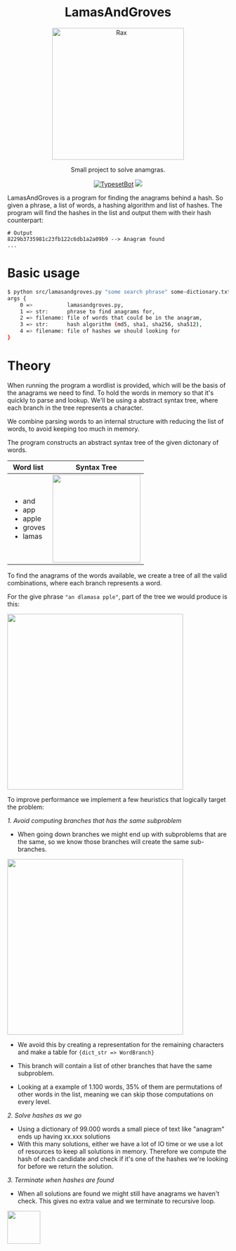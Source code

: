 <h1 align="center">LamasAndGroves</h1>
<p align="center">
    <img alt="Rax" src="https://media1.tenor.com/images/d70ca20256e8f2be561167278e00819c/tenor.gif" width="300">
</p>
<p align="center">
Small project to solve anamgras.
</p>
<p align="center">
<a href="https://travis-ci.org/MGApcDev/LamasAndGroves"><img alt="TypesetBot" src="https://travis-ci.org/MGApcDev/LamasAndGroves.svg?branch=master"></a>
<a class="badge-align" href="https://www.codacy.com/app/mgapcdev/8b35bbd7ff2f5dd7c94fffbb1a3512bc?utm_source=github.com&amp;utm_medium=referral&amp;utm_content=MGApcDev/8b35bbd7ff2f5dd7c94fffbb1a3512bc&amp;utm_campaign=Badge_Grade"><img src="https://api.codacy.com/project/badge/Grade/fe959f1e438a4b6cb167c224562c52fb"/></a>
</p>

LamasAndGroves is a program for finding the anagrams behind a hash. 
So given a phrase, a list of words, a hashing algorithm and list of hashes.
The program will find the hashes in the list and output them with their hash counterpart:
```
# Output
8229b3735981c23fb122c6db1a2a09b9 --> Anagram found
...
```

# Basic usage
```bash
$ python src/lamasandgroves.py "some search phrase" some-dictionary.txt "md5" hashes-to-find.txt > anagrams.txt
args {
    0 =>           lamasandgroves.py,
    1 => str:      phrase to find anagrams for,
    2 => filename: file of words that could be in the anagram,
    3 => str:      hash algorithm (md5, sha1, sha256, sha512),
    4 => filename: file of hashes we should looking for
}
```

# Theory

When running the program a wordlist is provided, which will be the basis of the anagrams we need to find. 
To hold the words in memory so that it's quickly to parse and lookup. We'll be using a abstract syntax tree, where each branch in the tree represents a character.

We combine parsing words to an internal structure with reducing the list of words, to avoid keeping too much in memory. 

The program constructs an abstract syntax tree of the given dictonary of words.

   
| Word list        | Syntax Tree           |
| ------------- |:-------------:|
| <ul><li>and</li><li>app</li><li>apple</li><li>groves</li><li>lamas</li></ul> | <img src="https://i.imgur.com/nF1jzS0.png" width="200"> |


To find the anagrams of the words available, we create a tree of all the valid combinations, where each branch represents a word.

For the give phrase ```"an dlamasa pple"```, part of the tree we would produce is this:


<img src="https://i.imgur.com/gSJdExL.png" width="400">


To improve performance we implement a few heuristics that logically target the problem:

_1. Avoid computing branches that has the same subproblem_
- When going down branches we might end up with subproblems that are the same, so we know those branches will create the same sub-branches.
<img src="https://i.imgur.com/DlpWHPm.png" width="400">

- We avoid this by creating a representation for the remaining characters and make a table for 
```{dict_str => WordBranch}```
- This branch will contain a list of other branches that have the same subproblem.

- Looking at a example of 1.100 words, 35% of them are permutations of other words in the list, meaning we can skip those computations on every level.


_2. Solve hashes as we go_
- Using a dictionary of 99.000 words a small piece of text like "anagram" ends up having xx.xxx solutions
- With this many solutions, either we have a lot of IO time or we use a lot of resources to keep all solutions in memory. Therefore we compute the hash of each candidate and check if it's one of the hashes we're looking for before we return the solution.

_3. Terminate when hashes are found_
- When all solutions are found we might still have anagrams we haven't check. This gives no extra value and we terminate to recursive loop.

<img src="https://i.imgur.com/bCyFtQG.gif" height="75">
